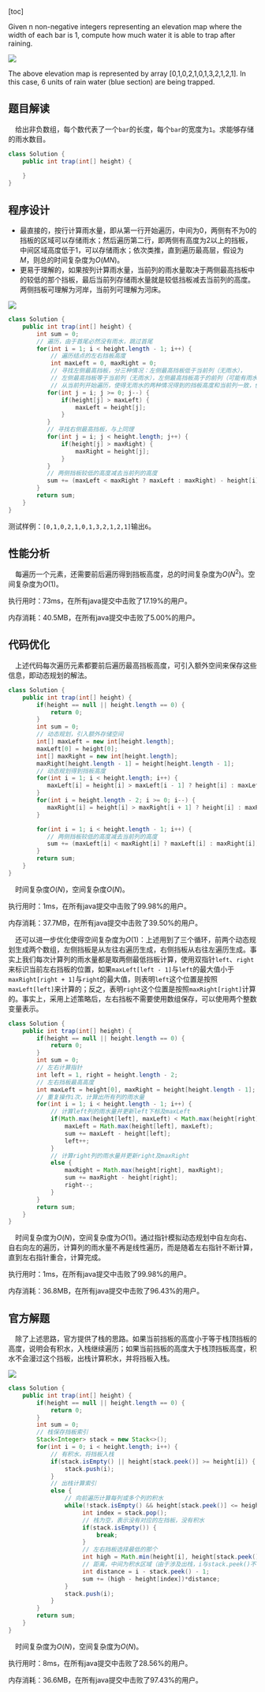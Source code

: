 [toc]

Given n non-negative integers representing an elevation map where the width of each bar is 1, compute how much water it is able to trap after raining.

<img src="/project/LeetCode/images/#42.png"  />

The above elevation map is represented by array [0,1,0,2,1,0,1,3,2,1,2,1]. In this case, 6 units of rain water (blue section) are being trapped. 



## 题目解读

&emsp;给出非负数组，每个数代表了一个`bar`的长度，每个`bar`的宽度为`1`。求能够存储的雨水数目。

```java
class Solution {
    public int trap(int[] height) {
        
    }
}
```

## 程序设计

* 最直接的，按行计算雨水量，即从第一行开始遍历，中间为0，两侧有不为0的挡板的区域可以存储雨水；然后遍历第二行，即两侧有高度为2以上的挡板，中间区域高度低于1，可以存储雨水；依次类推，直到遍历最高层，假设为$M$，则总的时间复杂度为$O(MN)$。
* 更易于理解的，如果按列计算雨水量，当前列的雨水量取决于两侧最高挡板中的较低的那个挡板，最后当前列存储雨水量就是较低挡板减去当前列的高度。两侧挡板可理解为河岸，当前列可理解为河床。

<img src="/project/LeetCode/images/#42_1.png"  />

```java
class Solution {
    public int trap(int[] height) {
        int sum = 0;
        // 遍历，由于首尾必然没有雨水，跳过首尾
        for(int i = 1; i < height.length - 1; i++) {
            // 遍历结点的左右挡板高度
            int maxLeft = 0, maxRight = 0;
            // 寻找左侧最高挡板，分三种情况：左侧最高挡板低于当前列（无雨水），
            // 左侧最高挡板等于当前列（无雨水），左侧最高挡板高于的前列（可能有雨水，取决于右侧挡板）
            // 从当前列开始遍历，使得无雨水的两种情况得到的挡板高度和当前列一致，便于统一运算
           for(int j = i; j >= 0; j--) {
               if(height[j] > maxLeft) {
                   maxLeft = height[j];
               }
           }
           // 寻找右侧最高挡板，与上同理
           for(int j = i; j < height.length; j++) {
               if(height[j] > maxRight) {
                   maxRight = height[j];
               }
           }
           // 两侧挡板较低的高度减去当前列的高度
           sum += (maxLeft < maxRight ? maxLeft : maxRight) - height[i];
        }
        return sum;
    }
}
```

测试样例：`[0,1,0,2,1,0,1,3,2,1,2,1]`输出`6`。

## 性能分析

&emsp;每遍历一个元素，还需要前后遍历得到挡板高度，总的时间复杂度为$O(N^2)$。空间复杂度为$O(1)$。

执行用时：73ms，在所有java提交中击败了17.19%的用户。

内存消耗：40.5MB，在所有java提交中击败了5.00%的用户。

## 代码优化

&emsp;上述代码每次遍历元素都要前后遍历最高挡板高度，可引入额外空间来保存这些信息，即动态规划的解法。

```java
class Solution {
    public int trap(int[] height) {
        if(height == null || height.length == 0) {
            return 0;
        }
        int sum = 0;
        // 动态规划，引入额外存储空间
        int[] maxLeft = new int[height.length];
        maxLeft[0] = height[0];
        int[] maxRight = new int[height.length];
        maxRight[height.length - 1] = height[height.length - 1];
        // 动态规划得到挡板高度
        for(int i = 1; i < height.length; i++) {
           maxLeft[i] = height[i] > maxLeft[i - 1] ? height[i] : maxLeft[i - 1];
        }
        for(int i = height.length - 2; i >= 0; i--) {
           maxRight[i] = height[i] > maxRight[i + 1] ? height[i] : maxRight[i + 1];
        }

        for(int i = 1; i < height.length - 1; i++) {
           // 两侧挡板较低的高度减去当前列的高度
           sum += (maxLeft[i] < maxRight[i] ? maxLeft[i] : maxRight[i]) - height[i];
        }
        return sum;
    }
}
```

&emsp;时间复杂度$O(N)$，空间复杂度$O(N)$。

执行用时：1ms，在所有java提交中击败了99.98%的用户。

内存消耗：37.7MB，在所有java提交中击败了39.50%的用户。

&emsp;还可以进一步优化使得空间复杂度为$O(1)$：上述用到了三个循环，前两个动态规划生成两个数组，左侧挡板是从左往右遍历生成，右侧挡板从右往左遍历生成。事实上我们每次计算列的雨水量都是取两侧最低挡板计算，使用双指针`left`、`right`来标识当前左右挡板的位置，如果`maxLeft[left - 1]`与`left`的最大值小于`maxRight[right + 1]`与`right`的最大值，则表明`left`这个位置是按照`maxLeft[left]`来计算的；反之，表明`right`这个位置是按照`maxRight[right]`计算的。事实上，采用上述策略后，左右挡板不需要使用数组保存，可以使用两个整数变量表示。

```java
class Solution {
    public int trap(int[] height) {
        if(height == null || height.length == 0) {
            return 0;
        }
        int sum = 0;
        // 左右计算指针
        int left = 1, right = height.length - 2;
        // 左右挡板最高高度
        int maxLeft = height[0], maxRight = height[height.length - 1];
        // 重复操作i次，计算出所有列的雨水量
        for(int i = 1; i < height.length - 1; i++) {
            // 计算left列的雨水量并更新left下标及maxLeft
            if(Math.max(height[left], maxLeft) < Math.max(height[right], maxRight)) {
                maxLeft = Math.max(height[left], maxLeft);
                sum += maxLeft - height[left];
                left++;
            } 
            // 计算right列的雨水量并更新right及maxRight
            else {
                maxRight = Math.max(height[right], maxRight);
                sum += maxRight - height[right];
                right--;
            }
        }
        return sum;
    }
}
```

&emsp;时间复杂度为$O(N)$，空间复杂度为$O(1)$。通过指针模拟动态规划中自左向右、自右向左的遍历，计算列的雨水量不再是线性遍历，而是随着左右指针不断计算，直到左右指针重合，计算完成。

执行用时：1ms，在所有java提交中击败了99.98%的用户。

内存消耗：36.8MB，在所有java提交中击败了96.43%的用户。

## 官方解题

&emsp;除了上述思路，官方提供了栈的思路。如果当前挡板的高度小于等于栈顶挡板的高度，说明会有积水，入栈继续遍历；如果当前挡板的高度大于栈顶挡板高度，积水不会漫过这个挡板，出栈计算积水，并将挡板入栈。

<img src="/project/LeetCode/images/#42_2.png"  />

```java
class Solution {
    public int trap(int[] height) {
        if(height == null || height.length == 0) {
            return 0;
        }
        int sum = 0;
        // 栈保存挡板索引
        Stack<Integer> stack = new Stack<>();
        for(int i = 0; i < height.length; i++) {
            // 有积水，将挡板入栈
            if(stack.isEmpty() || height[stack.peek()] >= height[i]) {
                stack.push(i);
            } 
            // 出栈计算索引
            else {
                // 向前遍历计算每列或多个列的积水
                while(!stack.isEmpty() && height[stack.peek()] <= height[i]) {
                     int index = stack.pop();
                     // 栈为空，表示没有对应的左挡板，没有积水
                     if(stack.isEmpty()) {
                         break;
                     }
                     // 左右挡板选择最低的那个
                     int high = Math.min(height[i], height[stack.peek()]);
                     // 距离，中间为积水区域（由于涉及出栈，i与stack.peek()不一定紧跟，即多个列的情况）
                     int distance = i - stack.peek() - 1;
                     sum += (high - height[index])*distance;
                }
                stack.push(i);
            }
        }
        return sum;
    }
}
```

&emsp;时间复杂度为$O(N)$，空间复杂度为$O(N)$。

执行用时：8ms，在所有java提交中击败了28.56%的用户。

内存消耗：36.6MB，在所有java提交中击败了97.43%的用户。